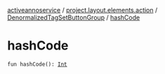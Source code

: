 [activeannoservice](../../index.md) / [project.layout.elements.action](../index.md) / [DenormalizedTagSetButtonGroup](index.md) / [hashCode](./hash-code.md)

# hashCode

`fun hashCode(): `[`Int`](https://kotlinlang.org/api/latest/jvm/stdlib/kotlin/-int/index.html)